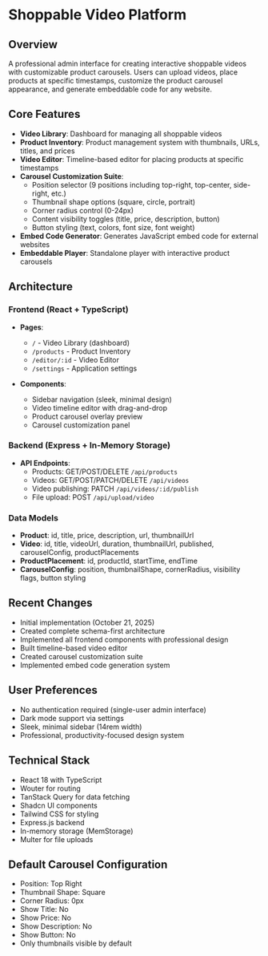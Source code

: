 # Shoppable Video Platform

## Overview
A professional admin interface for creating interactive shoppable videos with customizable product carousels. Users can upload videos, place products at specific timestamps, customize the product carousel appearance, and generate embeddable code for any website.

## Core Features
- **Video Library**: Dashboard for managing all shoppable videos
- **Product Inventory**: Product management system with thumbnails, URLs, titles, and prices
- **Video Editor**: Timeline-based editor for placing products at specific timestamps
- **Carousel Customization Suite**: 
  - Position selector (9 positions including top-right, top-center, side-right, etc.)
  - Thumbnail shape options (square, circle, portrait)
  - Corner radius control (0-24px)
  - Content visibility toggles (title, price, description, button)
  - Button styling (text, colors, font size, font weight)
- **Embed Code Generator**: Generates JavaScript embed code for external websites
- **Embeddable Player**: Standalone player with interactive product carousels

## Architecture

### Frontend (React + TypeScript)
- **Pages**:
  - `/` - Video Library (dashboard)
  - `/products` - Product Inventory
  - `/editor/:id` - Video Editor
  - `/settings` - Application settings
  
- **Components**:
  - Sidebar navigation (sleek, minimal design)
  - Video timeline editor with drag-and-drop
  - Product carousel overlay preview
  - Carousel customization panel

### Backend (Express + In-Memory Storage)
- **API Endpoints**:
  - Products: GET/POST/DELETE `/api/products`
  - Videos: GET/POST/PATCH/DELETE `/api/videos`
  - Video publishing: PATCH `/api/videos/:id/publish`
  - File upload: POST `/api/upload/video`

### Data Models
- **Product**: id, title, price, description, url, thumbnailUrl
- **Video**: id, title, videoUrl, duration, thumbnailUrl, published, carouselConfig, productPlacements
- **ProductPlacement**: id, productId, startTime, endTime
- **CarouselConfig**: position, thumbnailShape, cornerRadius, visibility flags, button styling

## Recent Changes
- Initial implementation (October 21, 2025)
- Created complete schema-first architecture
- Implemented all frontend components with professional design
- Built timeline-based video editor
- Created carousel customization suite
- Implemented embed code generation system

## User Preferences
- No authentication required (single-user admin interface)
- Dark mode support via settings
- Sleek, minimal sidebar (14rem width)
- Professional, productivity-focused design system

## Technical Stack
- React 18 with TypeScript
- Wouter for routing
- TanStack Query for data fetching
- Shadcn UI components
- Tailwind CSS for styling
- Express.js backend
- In-memory storage (MemStorage)
- Multer for file uploads

## Default Carousel Configuration
- Position: Top Right
- Thumbnail Shape: Square
- Corner Radius: 0px
- Show Title: No
- Show Price: No
- Show Description: No
- Show Button: No
- Only thumbnails visible by default
